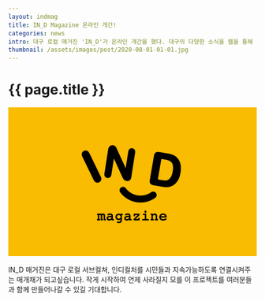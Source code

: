 ```yaml
---
layout: indmag
title: IN_D Magazine 온라인 개간!
categories: news
intro: 대구 로컬 매거진 'IN_D'가 온라인 개간을 했다. 대구의 다양한 소식을 웹을 통해 더욱 빠르게 접할 수 있게되었다. 
thumbnail: /assets/images/post/2020-08-01-01-01.jpg
---
```

# {{ page.title }}
![logo](/assets/images/post/2020-08-01-01-01.jpg)

IN_D 매거진은 대구 로컬 서브컬쳐, 인디컬처를 시민들과 지속가능하도록 연결시켜주는 매개채가 되고싶습니다. 작게 시작하여 언제 사라질지 모를 이 프로젝트를 여러분들과 함께 만들어나갈 수 있길 기대합니다.